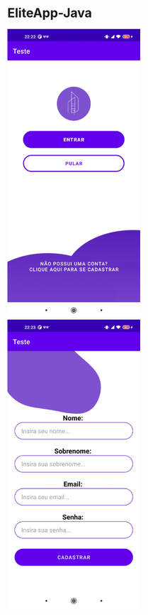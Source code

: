 # EliteApp-Java

<img src="Screenshot_2022-02-21-22-22-57-762_com.example.teste.jpg" width="300">

<img src="Screenshot_2022-02-21-22-23-17-070_com.example.teste.jpg" width="300">
